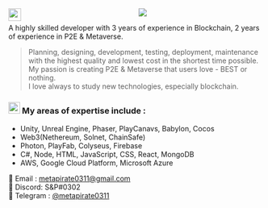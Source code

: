 ## <img src="https://media.giphy.com/media/hvRJCLFzcasrR4ia7z/giphy.gif" width="25px" align="left">
<p align="center">
  <a href="https://github.com/metapirate0311">
    <img src="https://readme-typing-svg.herokuapp.com/?lines=A%20P2E%20%26%20Metaverse%20expert;3%20years%20of%20experience;Always%20learning%20new%20tech&font=Pacifico&center=true&width=650&height=120&color=58a6ff&vCenter=true&size=45%22"></a>
</p>

A highly skilled developer with 3 years of experience in Blockchain, 2 years of experience in P2E & Metaverse.

> Planning, designing, development, testing, deployment, maintenance with the highest quality and lowest cost in the shortest time possible. My passion is creating P2E & Metaverse that users love - BEST or nothing. <br/>
> I love always to study new technologies, especially blockchain.

### <img src="https://user-images.githubusercontent.com/86523551/148903048-c6cefbc7-05f3-42a5-b189-e9e80bb21a65.png" width="23px"> My areas of expertise include : 


- Unity, Unreal Engine, Phaser, PlayCanavs, Babylon, Cocos
- Web3(Nethereum, Solnet, ChainSafe)
- Photon, PlayFab, Colyseus, Firebase
- C#, Node, HTML, JavaScript, CSS, React, MongoDB
- AWS, Google Cloud Platform, Microsoft Azure

📝 Email : metapirate0311@gmail.com<br/>
💬 Discord: S&P#0302<br/>
💬 Telegram : [@metapirate0311](https://t.me/metapirate0311)

<!--
<p align="left">
  <a href="https://github.com/darkhorse03111">
    <img src="https://github-readme-stats.vercel.app/api?username=Darkhorse03111&show_icons=true&theme=radical" width="50%"/>
  </a>
  <a href="https://github.com/darkhorse03111">
    <img src="https://github-readme-stats.vercel.app/api/top-langs/?username=Darkhorse03111&layout=compact&show_icons=true&theme=radical" width="40%"/>
  </a>
</p> -->
<!-- [![Prasant's GitHub stats](https://github-readme-stats.vercel.app/api?username=Darkhorse03111&show_icons=true&theme=radical)](https://github.com/Darkhorse03111) &nbsp;
[![Prasant's GitHub stats](https://github-readme-stats.vercel.app/api/top-langs/?username=Darkhorse03111&layout=compact&show_icons=true&theme=radical)](https://github.com/Darkhorse03111) -->
